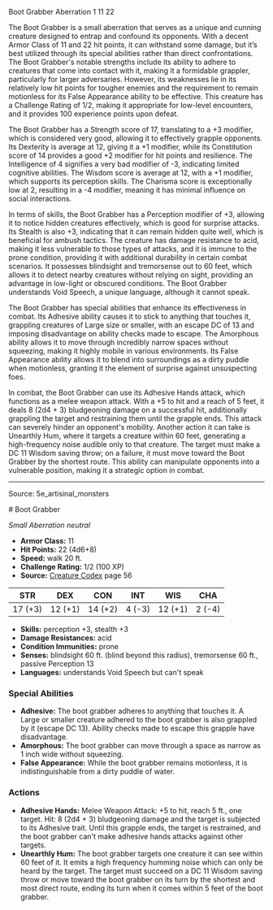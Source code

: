 <MonsterName/>Boot Grabber</MonsterName>
<CreatureType/>Aberration</CreatureType>
<CR/>1</CR>
<AC/>11</AC>
<HP/>22</HP>
<summary>The Boot Grabber is a small aberration that serves as a unique and cunning creature designed to entrap and confound its opponents. With a decent Armor Class of 11 and 22 hit points, it can withstand some damage, but it’s best utilized through its special abilities rather than direct confrontations. The Boot Grabber's notable strengths include its ability to adhere to creatures that come into contact with it, making it a formidable grappler, particularly for larger adversaries. However, its weaknesses lie in its relatively low hit points for tougher enemies and the requirement to remain motionless for its False Appearance ability to be effective. This creature has a Challenge Rating of 1/2, making it appropriate for low-level encounters, and it provides 100 experience points upon defeat.</summary>

<detail>

The Boot Grabber has a Strength score of 17, translating to a +3 modifier, which is considered very good, allowing it to effectively grapple opponents. Its Dexterity is average at 12, giving it a +1 modifier, while its Constitution score of 14 provides a good +2 modifier for hit points and resilience. The Intelligence of 4 signifies a very bad modifier of -3, indicating limited cognitive abilities. The Wisdom score is average at 12, with a +1 modifier, which supports its perception skills. The Charisma score is exceptionally low at 2, resulting in a -4 modifier, meaning it has minimal influence on social interactions.

In terms of skills, the Boot Grabber has a Perception modifier of +3, allowing it to notice hidden creatures effectively, which is good for surprise attacks. Its Stealth is also +3, indicating that it can remain hidden quite well, which is beneficial for ambush tactics. The creature has damage resistance to acid, making it less vulnerable to those types of attacks, and it is immune to the prone condition, providing it with additional durability in certain combat scenarios. It possesses blindsight and tremorsense out to 60 feet, which allows it to detect nearby creatures without relying on sight, providing an advantage in low-light or obscured conditions. The Boot Grabber understands Void Speech, a unique language, although it cannot speak.

The Boot Grabber has special abilities that enhance its effectiveness in combat. Its Adhesive ability causes it to stick to anything that touches it, grappling creatures of Large size or smaller, with an escape DC of 13 and imposing disadvantage on ability checks made to escape. The Amorphous ability allows it to move through incredibly narrow spaces without squeezing, making it highly mobile in various environments. Its False Appearance ability allows it to blend into surroundings as a dirty puddle when motionless, granting it the element of surprise against unsuspecting foes.

In combat, the Boot Grabber can use its Adhesive Hands attack, which functions as a melee weapon attack. With a +5 to hit and a reach of 5 feet, it deals 8 (2d4 + 3) bludgeoning damage on a successful hit, additionally grappling the target and restraining them until the grapple ends. This attack can severely hinder an opponent's mobility. Another action it can take is Unearthly Hum, where it targets a creature within 60 feet, generating a high-frequency noise audible only to that creature. The target must make a DC 11 Wisdom saving throw; on a failure, it must move toward the Boot Grabber by the shortest route. This ability can manipulate opponents into a vulnerable position, making it a strategic option in combat.</detail>



---

Source: 5e_artisinal_monsters

<statblock>
# Boot Grabber

*Small* *Aberration* *neutral*

- **Armor Class:** 11
- **Hit Points:** 22 (4d6+8)
- **Speed:** walk 20 ft.
- **Challenge Rating:** 1/2 (100 XP)
- **Source:** [Creature Codex](https://koboldpress.com/kpstore/product/creature-codex-for-5th-edition-dnd) page 56

| STR | DEX | CON | INT | WIS | CHA |
| --- | --- | --- | --- | --- | --- |
| 17 (+3) | 12 (+1) | 14 (+2) | 4 (-3) | 12 (+1) | 2 (-4) |

- **Skills:** perception +3, stealth +3
- **Damage Resistances:** acid
- **Condition Immunities:** prone
- **Senses:** blindsight 60 ft. (blind beyond this radius), tremorsense 60 ft., passive Perception 13
- **Languages:** understands Void Speech but can't speak

### Special Abilities

- **Adhesive:** The boot grabber adheres to anything that touches it. A Large or smaller creature adhered to the boot grabber is also grappled by it (escape DC 13). Ability checks made to escape this grapple have disadvantage.
- **Amorphous:** The boot grabber can move through a space as narrow as 1 inch wide without squeezing.
- **False Appearance:** While the boot grabber remains motionless, it is indistinguishable from a dirty puddle of water.

### Actions

- **Adhesive Hands:** Melee Weapon Attack: +5 to hit, reach 5 ft., one target. Hit: 8 (2d4 + 3) bludgeoning damage and the target is subjected to its Adhesive trait. Until this grapple ends, the target is restrained, and the boot grabber can't make adhesive hands attacks against other targets.
- **Unearthly Hum:** The boot grabber targets one creature it can see within 60 feet of it. It emits a high frequency humming noise which can only be heard by the target. The target must succeed on a DC 11 Wisdom saving throw or move toward the boot grabber on its turn by the shortest and most direct route, ending its turn when it comes within 5 feet of the boot grabber.


</statblock>


